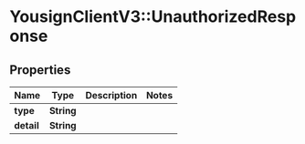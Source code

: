 # YousignClientV3::UnauthorizedResponse

## Properties
Name | Type | Description | Notes
------------ | ------------- | ------------- | -------------
**type** | **String** |  | 
**detail** | **String** |  | 

